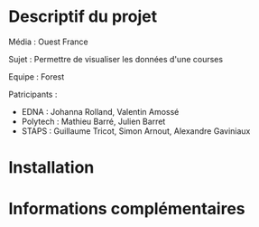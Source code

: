 # Descriptif du projet
Média : Ouest France

Sujet : Permettre de visualiser les données d'une courses

Equipe : Forest

Patricipants :
- EDNA : Johanna Rolland, Valentin Amossé
- Polytech : Mathieu Barré, Julien Barret
- STAPS : Guillaume Tricot, Simon Arnout, Alexandre Gaviniaux

# Installation
# Informations complémentaires
